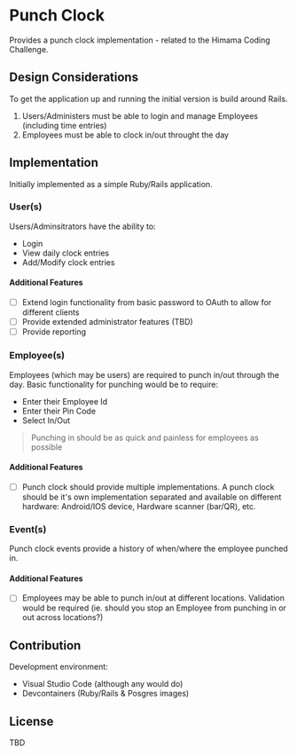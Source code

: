 # Punch Clock

Provides a punch clock implementation - related to the Himama Coding Challenge.

## Design Considerations

To get the application up and running the initial version is build around Rails.  

1. Users/Administers must be able to login and manage Employees (including time entries)
2. Employees must be able to clock in/out throught the day

## Implementation

Initially implemented as a simple Ruby/Rails application.

### User(s)

Users/Adminsitrators have the ability to:

- Login
- View daily clock entries
- Add/Modify clock entries

#### Additional Features

- [ ] Extend login functionality from basic password to OAuth to allow for different clients
- [ ] Provide extended administrator features (TBD)
- [ ] Provide reporting

### Employee(s)

Employees (which may be users) are required to punch in/out through the day.  Basic functionality for punching would be to require:

- Enter their Employee Id
- Enter their Pin Code 
- Select In/Out 

> Punching in should be as quick and painless for employees as possible

#### Additional Features

- [ ] Punch clock should provide multiple implementations.  A punch clock should be it's own implementation separated and available on different hardware: Android/IOS device, Hardware scanner (bar/QR), etc.

### Event(s)

Punch clock events provide a history of when/where the employee punched in.

#### Additional Features

- [ ] Employees may be able to punch in/out at different locations.   Validation would be required (ie. should you stop an Employee from punching in or out across locations?)

## Contribution

Development environment:

- Visual Studio Code (although any would do)
- Devcontainers (Ruby/Rails & Posgres images)

## License

TBD